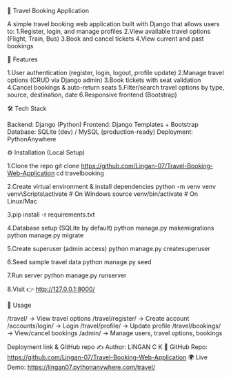 🚌 Travel Booking Application

A simple travel booking web application built with Django that allows users to:
1.Register, login, and manage profiles
2.View available travel options (Flight, Train, Bus)
3.Book and cancel tickets
4.View current and past bookings


🚀 Features

1.User authentication (register, login, logout, profile update)
2.Manage travel options (CRUD via Django admin)
3.Book tickets with seat validation
4.Cancel bookings & auto-return seats
5.Filter/search travel options by type, source, destination, date
6.Responsive frontend (Bootstrap)


🛠️ Tech Stack

Backend: Django (Python)
Frontend: Django Templates + Bootstrap
Database: SQLite (dev) / MySQL (production-ready)
Deployment: PythonAnywhere


⚙️ Installation (Local Setup)

1.Clone the repo
git clone https://github.com/Lingan-07/Travel-Booking-Web-Application
cd travelbooking

2.Create virtual environment & install dependencies
python -m venv venv
venv\Scripts\activate   # On Windows
source venv/bin/activate  # On Linux/Mac

3.pip install -r requirements.txt

4.Database setup (SQLite by default)
python manage.py makemigrations
python manage.py migrate

5.Create superuser (admin access)
python manage.py createsuperuser

6.Seed sample travel data
python manage.py seed

7.Run server
python manage.py runserver

8.Visit 👉 http://127.0.0.1:8000/


🔑 Usage

/travel/ → View travel options
/travel/register/ → Create account
/accounts/login/ → Login
/travel/profile/ → Update profile
/travel/bookings/ → View/cancel bookings
/admin/ → Manage users, travel options, bookings


Deployment link & GitHub repo
✍️ Author: LINGAN C K
🔗 GitHub Repo: https://github.com/Lingan-07/Travel-Booking-Web-Application
🌍 Live Demo: https://lingan07.pythonanywhere.com/travel/
